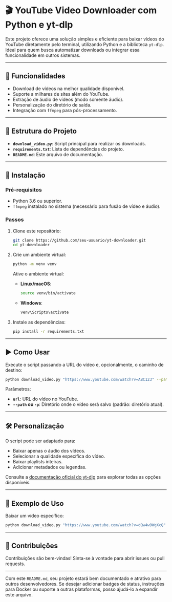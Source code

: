 # 🎬 YouTube Video Downloader com Python e yt-dlp

Este projeto oferece uma solução simples e eficiente para baixar vídeos do YouTube diretamente pelo terminal, utilizando Python e a biblioteca `yt-dlp`. Ideal para quem busca automatizar downloads ou integrar essa funcionalidade em outros sistemas.

---

## 🧰 Funcionalidades

- Download de vídeos na melhor qualidade disponível.
- Suporte a milhares de sites além do YouTube.
- Extração de áudio de vídeos (modo somente áudio).
- Personalização do diretório de saída.
- Integração com `ffmpeg` para pós-processamento.

---

## 📁 Estrutura do Projeto

- **`download_video.py`**: Script principal para realizar os downloads.
- **`requirements.txt`**: Lista de dependências do projeto.
- **`README.md`**: Este arquivo de documentação.

---

## 🚀 Instalação

### Pré-requisitos

- Python 3.6 ou superior.
- `ffmpeg` instalado no sistema (necessário para fusão de vídeo e áudio).

### Passos

1. Clone este repositório:

   ```bash
   git clone https://github.com/seu-usuario/yt-downloader.git
   cd yt-downloader
   ```

2. Crie um ambiente virtual:

   ```bash
   python -m venv venv
   ```

   Ative o ambiente virtual:

   - **Linux/macOS**:
     ```bash
     source venv/bin/activate
     ```
   - **Windows**:
     ```bash
     venv\Scripts\activate
     ```

3. Instale as dependências:

   ```bash
   pip install -r requirements.txt
   ```

---

## ▶️ Como Usar

Execute o script passando a URL do vídeo e, opcionalmente, o caminho de destino:

```bash
python download_video.py "https://www.youtube.com/watch?v=ABC123" --path "/caminho/para/salvar"
```

Parâmetros:

- **`url`**: URL do vídeo no YouTube.
- **`--path` ou `-p`**: Diretório onde o vídeo será salvo (padrão: diretório atual).

---

## 🛠️ Personalização

O script pode ser adaptado para:

- Baixar apenas o áudio dos vídeos.
- Selecionar a qualidade específica do vídeo.
- Baixar playlists inteiras.
- Adicionar metadados ou legendas.

Consulte a [documentação oficial do yt-dlp](https://github.com/yt-dlp/yt-dlp#readme) para explorar todas as opções disponíveis.

---

## 🧪 Exemplo de Uso

Baixar um vídeo específico:

```bash
python download_video.py "https://www.youtube.com/watch?v=dQw4w9WgXcQ" --path "./videos"
```

---

## 🤝 Contribuições

Contribuições são bem-vindas! Sinta-se à vontade para abrir issues ou pull requests.

---

Com este `README.md`, seu projeto estará bem documentado e atrativo para outros desenvolvedores. Se desejar adicionar badges de status, instruções para Docker ou suporte a outras plataformas, posso ajudá-lo a expandir este arquivo.
